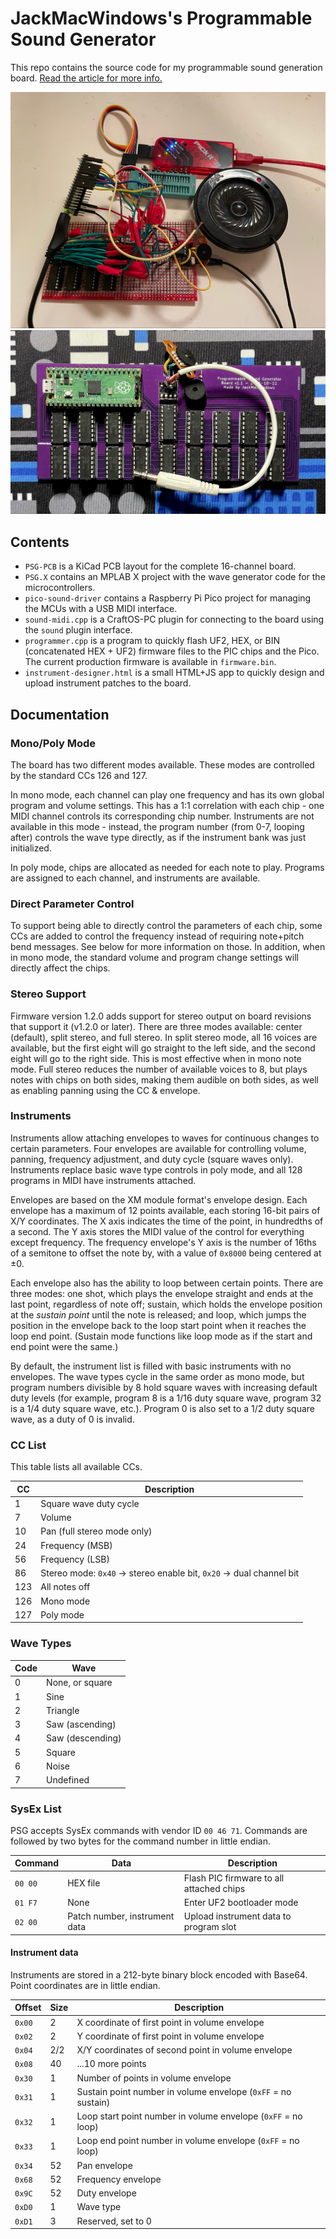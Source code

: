 # JackMacWindows's Programmable Sound Generator
This repo contains the source code for my programmable sound generation board. [Read the article for more info.](https://mcjack123.github.io/PSG/)

![PSG image](images/image3.jpg)
![PSG image 2](part-2/images/image6.jpg)

## Contents
* `PSG-PCB` is a KiCad PCB layout for the complete 16-channel board.
* `PSG.X` contains an MPLAB X project with the wave generator code for the microcontrollers.
* `pico-sound-driver` contains a Raspberry Pi Pico project for managing the MCUs with a USB MIDI interface.
* `sound-midi.cpp` is a CraftOS-PC plugin for connecting to the board using the `sound` plugin interface.
* `programmer.cpp` is a program to quickly flash UF2, HEX, or BIN (concatenated HEX + UF2) firmware files to the PIC chips and the Pico. The current production firmware is available in `firmware.bin`.
* `instrument-designer.html` is a small HTML+JS app to quickly design and upload instrument patches to the board.

## Documentation

### Mono/Poly Mode
The board has two different modes available. These modes are controlled by the standard CCs 126 and 127.

In mono mode, each channel can play one frequency and has its own global program and volume settings. This has a 1:1 correlation with each chip - one MIDI channel controls its corresponding chip number. Instruments are not available in this mode - instead, the program number (from 0-7, looping after) controls the wave type directly, as if the instrument bank was just initialized.

In poly mode, chips are allocated as needed for each note to play. Programs are assigned to each channel, and instruments are available.

### Direct Parameter Control
To support being able to directly control the parameters of each chip, some CCs are added to control the frequency instead of requiring note+pitch bend messages. See below for more information on those. In addition, when in mono mode, the standard volume and program change settings will directly affect the chips.

### Stereo Support
Firmware version 1.2.0 adds support for stereo output on board revisions that support it (v1.2.0 or later). There are three modes available: center (default), split stereo, and full stereo. In split stereo mode, all 16 voices are available, but the first eight will go straight to the left side, and the second eight will go to the right side. This is most effective when in mono note mode. Full stereo reduces the number of available voices to 8, but plays notes with chips on both sides, making them audible on both sides, as well as enabling panning using the CC & envelope.

### Instruments
Instruments allow attaching envelopes to waves for continuous changes to certain parameters. Four envelopes are available for controlling volume, panning, frequency adjustment, and duty cycle (square waves only). Instruments replace basic wave type controls in poly mode, and all 128 programs in MIDI have instruments attached.

Envelopes are based on the XM module format's envelope design. Each envelope has a maximum of 12 points available, each storing 16-bit pairs of X/Y coordinates. The X axis indicates the time of the point, in hundredths of a second. The Y axis stores the MIDI value of the control for everything except frequency. The frequency envelope's Y axis is the number of 16ths of a semitone to offset the note by, with a value of `0x8000` being centered at ±0.

Each envelope also has the ability to loop between certain points. There are three modes: one shot, which plays the envelope straight and ends at the last point, regardless of note off; sustain, which holds the envelope position at the *sustain point* until the note is released; and loop, which jumps the position in the envelope back to the loop start point when it reaches the loop end point. (Sustain mode functions like loop mode as if the start and end point were the same.)

By default, the instrument list is filled with basic instruments with no envelopes. The wave types cycle in the same order as mono mode, but program numbers divisible by 8 hold square waves with increasing default duty levels (for example, program 8 is a 1/16 duty square wave, program 32 is a 1/4 duty square wave, etc.). Program 0 is also set to a 1/2 duty square wave, as a duty of 0 is invalid.

### CC List
This table lists all available CCs.

| CC  | Description |
|-----|-------------|
| 1   | Square wave duty cycle |
| 7   | Volume |
| 10  | Pan (full stereo mode only) |
| 24  | Frequency (MSB) |
| 56  | Frequency (LSB) |
| 86  | Stereo mode: `0x40` -> stereo enable bit, `0x20` -> dual channel bit |
| 123 | All notes off |
| 126 | Mono mode |
| 127 | Poly mode |

### Wave Types
| Code | Wave |
|------|------|
| 0    | None, or square |
| 1    | Sine |
| 2    | Triangle |
| 3    | Saw (ascending) |
| 4    | Saw (descending) |
| 5    | Square |
| 6    | Noise  |
| 7    | Undefined |

### SysEx List
PSG accepts SysEx commands with vendor ID `00 46 71`. Commands are followed by two bytes for the command number in little endian.

| Command | Data | Description |
|---------|------|-------------|
| `00 00` | HEX file | Flash PIC firmware to all attached chips |
| `01 F7` | None | Enter UF2 bootloader mode |
| `02 00` | Patch number, instrument data | Upload instrument data to program slot |

#### Instrument data
Instruments are stored in a 212-byte binary block encoded with Base64. Point coordinates are in little endian.

| Offset | Size | Description |
|--------|------|-------------|
| `0x00` | 2    | X coordinate of first point in volume envelope |
| `0x02` | 2    | Y coordinate of first point in volume envelope |
| `0x04` | 2/2  | X/Y coordinates of second point in volume envelope |
| `0x08` | 40   | ...10 more points |
| `0x30` | 1    | Number of points in volume envelope |
| `0x31` | 1    | Sustain point number in volume envelope (`0xFF` = no sustain) |
| `0x32` | 1    | Loop start point number in volume envelope (`0xFF` = no loop) |
| `0x33` | 1    | Loop end point number in volume envelope (`0xFF` = no loop) |
| `0x34` | 52   | Pan envelope |
| `0x68` | 52   | Frequency envelope |
| `0x9C` | 52   | Duty envelope |
| `0xD0` | 1    | Wave type |
| `0xD1` | 3    | Reserved, set to 0 |
